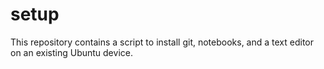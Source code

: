 # setup
This repository contains a script to install git, notebooks, and a text editor on an existing Ubuntu device.
